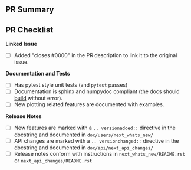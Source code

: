 ## PR Summary

## PR Checklist

<!-- Please mark any checkboxes that do not apply to this PR as [N/A]. -->
**Linked Issue**
- [ ] Added "closes #0000" in the PR description to link it to the original issue.

**Documentation and Tests**
- [ ] Has pytest style unit tests (and `pytest` passes)
- [ ] Documentation is sphinx and numpydoc compliant (the docs should [build](https://matplotlib.org/devel/documenting_mpl.html#building-the-docs) without error).
- [ ] New plotting related features are documented with examples.

**Release Notes**
- [ ] New features are marked with a `.. versionadded::` directive in the docstring and documented in `doc/users/next_whats_new/`
- [ ] API changes are marked with a `.. versionchanged::` directive in the docstring and documented in `doc/api/next_api_changes/`
- [ ] Release notes conform with instructions in  `next_whats_new/README.rst` or `next_api_changes/README.rst`

<!--
Thank you so much for your PR!  To help us review your contribution, please
consider the following points:

- A development guide is available at https://matplotlib.org/devdocs/devel/index.html.

- Help with git and github is available at
  https://matplotlib.org/devel/gitwash/development_workflow.html.

- Create a separate branch for your changes and open the PR from this branch. Please avoid working on `main`.

- The PR title should summarize the changes, for example "Raise ValueError on
  non-numeric input to set_xlim".  Avoid non-descriptive titles such as
  "Addresses issue #8576".

- The summary should provide at least 1-2 sentences describing the pull request
  in detail (Why is this change required?  What problem does it solve?) and
  link to any relevant issues.

- If you are contributing fixes to docstrings, please pay attention to
  https://matplotlib.org/stable/devel/documenting_mpl.html#formatting-conventions.  In particular,
  note the difference between using single backquotes, double backquotes, and
  asterisks in the markup.

We understand that PRs can sometimes be overwhelming, especially as the
reviews start coming in.  Please let us know if the reviews are unclear or
the recommended next step seems overly demanding, if you would like help in
addressing a reviewer's comments, or if you have been waiting too long to hear
back on your PR.
-->
